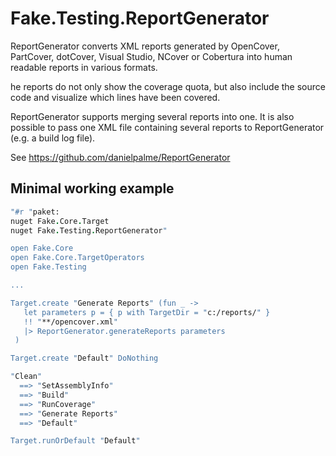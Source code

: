 # Fake.Testing.ReportGenerator

ReportGenerator converts XML reports generated by OpenCover, PartCover, dotCover, Visual Studio, NCover or Cobertura into human readable reports in various formats.

he reports do not only show the coverage quota, but also include the source code and visualize which lines have been covered.

ReportGenerator supports merging several reports into one. It is also possible to pass one XML file containing several reports to ReportGenerator (e.g. a build log file).

See https://github.com/danielpalme/ReportGenerator

## Minimal working example

```fsharp
"#r "paket:
nuget Fake.Core.Target
nuget Fake.Testing.ReportGenerator"

open Fake.Core
open Fake.Core.TargetOperators
open Fake.Testing

...

Target.create "Generate Reports" (fun _ ->
   let parameters p = { p with TargetDir = "c:/reports/" }
   !! "**/opencover.xml"
   |> ReportGenerator.generateReports parameters
 )

Target.create "Default" DoNothing

"Clean"
  ==> "SetAssemblyInfo"
  ==> "Build"
  ==> "RunCoverage"
  ==> "Generate Reports"
  ==> "Default"

Target.runOrDefault "Default"
```
